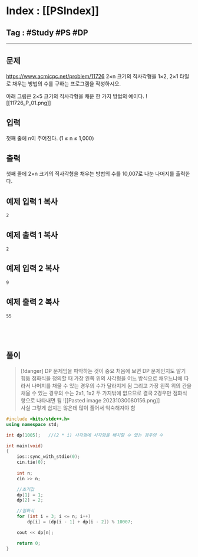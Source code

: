 # Index : [[PSIndex]]
## Tag : #Study #PS #DP
---

## 문제
https://www.acmicpc.net/problem/11726
2×n 크기의 직사각형을 1×2, 2×1 타일로 채우는 방법의 수를 구하는 프로그램을 작성하시오.

아래 그림은 2×5 크기의 직사각형을 채운 한 가지 방법의 예이다.
![[11726_P_01.png]]

## 입력

첫째 줄에 n이 주어진다. (1 ≤ n ≤ 1,000)

## 출력

첫째 줄에 2×n 크기의 직사각형을 채우는 방법의 수를 10,007로 나눈 나머지를 출력한다.

## 예제 입력 1 복사

```
2
```

## 예제 출력 1 복사

```
2
```

## 예제 입력 2 복사

```
9
```

## 예제 출력 2 복사

```
55
```
   
---
## 풀이
> [!danger] DP 문제임을 파악하는 것이 중요
> 처음에 보면 DP 문제인지도 알기 힘듦
> 점화식을 정의할 때 가장 왼쪽 위의 사각형을 어느 방식으로 채우느냐에 따라서 나머지를 채울 수 있는 경우의 수가 달라지게 됨
> 그리고 가장 왼쪽 위의 칸을 채울 수 있는 경우의 수는 2x1, 1x2 두 가지밖에 없으므로
> 결국 2경우만 점화식 항으로 나타내면 됨
> ![[Pasted image 20231030080156.png]]
></br>
>사실 그렇게 쉽지는 않은데 많이 풀어서 익숙해져야 함

```cpp
#include <bits/stdc++.h>
using namespace std;

int dp[1005];   //(2 * i) 사각형에 사각형을 배치할 수 있는 경우의 수

int main(void) 
{
    ios::sync_with_stdio(0);
    cin.tie(0);
    
    int n;
    cin >> n;

    //초기값
    dp[1] = 1;
    dp[2] = 2;

    //점화식
    for (int i = 3; i <= n; i++)
        dp[i] = (dp[i - 1] + dp[i - 2]) % 10007;

    cout << dp[n];

    return 0;
}
```